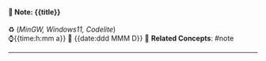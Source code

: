 #### 📝 Note: {{title}} 
 ♻️ (*MinGW, Windows11, Codelite*)   
 ⌚{{time:h:mm a}}  📆 {{date:ddd MMM D}}
 🔗 **Related Concepts**: #note
___
